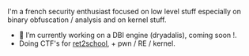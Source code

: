 I'm a french security enthusiast focused on low level stuff especially on binary obfuscation / analysis and on kernel stuff.

- 🔭 I’m currently working on a DBI engine (dryadalis), coming soon !.
- Doing CTF's for [ret2school](https://github.com/ret2school), + pwn / RE / kernel.

<!--
**n4sm/n4sm** is a ✨ _special_ ✨ repository because its `README.md` (this file) appears on your GitHub profile.

Here are some ideas to get you started:

- 🔭 I’m currently working on ...
- 🌱 I’m currently learning ...
- 👯 I’m looking to collaborate on ...
- 🤔 I’m looking for help with ...
- 💬 Ask me about ...
- 📫 How to reach me: ...
- 😄 Pronouns: ...
- ⚡ Fun fact: ...
-->
